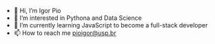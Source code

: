 - 👋 Hi, I’m Igor Pio
- 👀 I’m interested in Pythona and Data Science
- 🌱 I’m currently learning JavaScript to become a full-stack developer
- 📫 How to reach me pioigor@usp.br

<!---
IgorPio07/IgorPio07 is a ✨ special ✨ repository because its `README.md` (this file) appears on your GitHub profile.
You can click the Preview link to take a look at your changes.
--->
